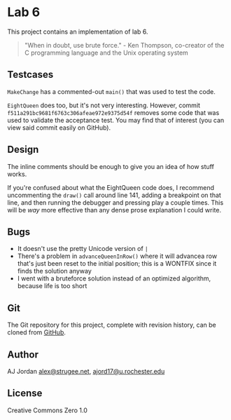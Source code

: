 # Lab 6

<!-- You can see this README rendered _much_ nicer online: https://github.com/strugee/csc-172-labs/blob/master/lab6/README.md -->

This project contains an implementation of lab 6.

> "When in doubt, use brute force." - Ken Thompson, co-creator of the C programming language and the Unix operating system

## Testcases

`MakeChange` has a commented-out `main()` that was used to test the code.

`EightQueen` does too, but it's not very interesting. However, commit `f511a291bc9681f6763c306afeae972e9375d54f` removes some code that was used to validate the acceptance test. You may find that of interest (you can view said commit easily on GitHub).

## Design

The inline comments should be enough to give you an idea of how stuff works.

If you're confused about what the EightQueen code does, I recommend uncommenting the `draw()` call around line 141, adding a breakpoint on that line, and then running the debugger and pressing play a couple times. This will be _way_ more effective than any dense prose explanation I could write.

## Bugs

* It doesn't use the pretty Unicode version of `|`
* There's a problem in `advanceQueenInRow()` where it will advancea  row that's just been reset to the initial position; this is a WONTFIX since it finds the solution anyway
* I went with a bruteforce solution instead of an optimized algorithm, because life is too short

## Git

The Git repository for this project, complete with revision history, can be cloned from [GitHub](https://github.com/strugee/csc-172-labs).

## Author

AJ Jordan <alex@strugee.net>, <ajord17@u.rochester.edu>

## License

Creative Commons Zero 1.0